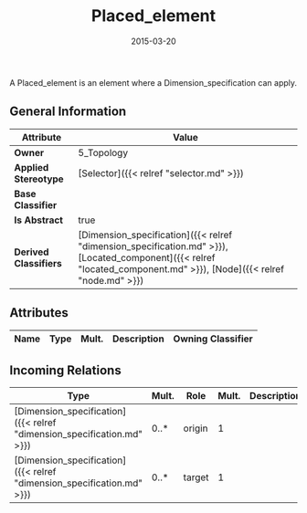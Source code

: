 ﻿---
title: Placed_element
toc: false
type: specs
date: "2015-03-20"
draft: false
specification: KBL
version: 2.4.sr1
documentType: "Recommendation"
elementType: Class
classes:
  - Placed_element
menu_name: kbl-2.4.sr1
---
<p>A Placed_element is an element where a Dimension_specification can apply.</p>

## General Information

| Attribute               | Value |
|-------------------------|-------|
| **Owner**               | 5_Topology |
| **Applied Stereotype**  | [Selector]({{< relref "selector.md" >}})<br/>  |
| **Base Classifier**     |   |
| **Is Abstract**         | true |
| **Derived Classifiers** | [Dimension_specification]({{< relref "dimension_specification.md" >}}), [Located_component]({{< relref "located_component.md" >}}), [Node]({{< relref "node.md" >}}) |

## Attributes
|  Name  |  Type  |  Mult.  |  Description  |  Owning Classifier  |
|--------|--------|---------|---------------|--------------|

##  Incoming Relations
|    Type  |   Mult.  |   Role    |   Mult.   |   Description  |
|----------|----------|-----------|-----------|----------------|
| [Dimension_specification]({{< relref "dimension_specification.md" >}}) | 0..* | origin | 1 |  |
| [Dimension_specification]({{< relref "dimension_specification.md" >}}) | 0..* | target | 1 |  |
